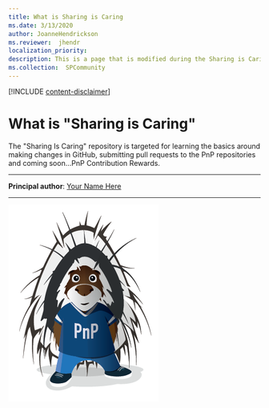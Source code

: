 ```yaml
---
title: What is Sharing is Caring
ms.date: 3/13/2020
author: JoanneHendrickson
ms.reviewer:  jhendr
localization_priority: 
description: This is a page that is modified during the Sharing is Caring workshop
ms.collection:  SPCommunity
---
```


[!INCLUDE [content-disclaimer](includes/content-disclaimer.md)]

# What is "Sharing is Caring"

The "Sharing Is Caring" repository is targeted for learning the basics around making changes in GitHub, submitting pull requests to the PnP repositories and coming soon...PnP Contribution Rewards.

---

**Principal author**: [Your Name Here](http://www.linkedin.com/in/YourProfileLink)

---

![Parker](./media/ofuen-what-is-sharing-is-caring/parker.png)

